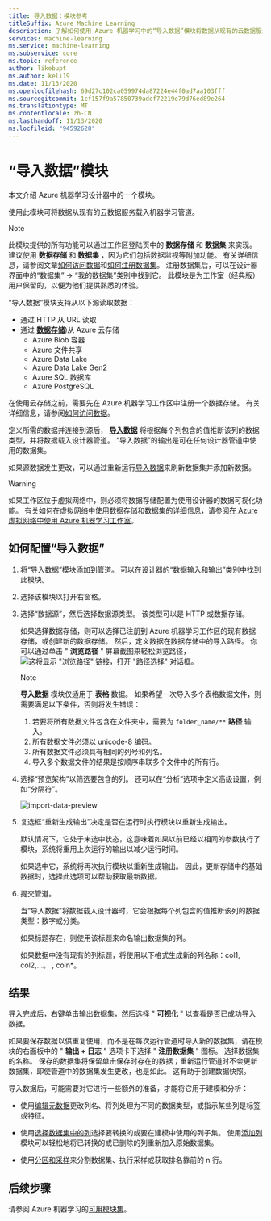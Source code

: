 ```yaml
---
title: 导入数据：模块参考
titleSuffix: Azure Machine Learning
description: 了解如何使用 Azure 机器学习中的“导入数据”模块将数据从现有的云数据服务载入机器学习管道。
services: machine-learning
ms.service: machine-learning
ms.subservice: core
ms.topic: reference
author: likebupt
ms.author: keli19
ms.date: 11/13/2020
ms.openlocfilehash: 69d27c102ca059974da87224e44f0ad7aa103fff
ms.sourcegitcommit: 1cf157f9a57850739adef72219e79d76ed89e264
ms.translationtype: MT
ms.contentlocale: zh-CN
ms.lasthandoff: 11/13/2020
ms.locfileid: "94592628"
---
```

# <a name="import-data-module"></a>“导入数据”模块

本文介绍 Azure 机器学习设计器中的一个模块。

使用此模块可将数据从现有的云数据服务载入机器学习管道。 

> [!Note]
> 此模块提供的所有功能可以通过工作区登陆页中的 **数据存储** 和 **数据集** 来实现。 建议使用 **数据存储** 和 **数据集** ，因为它们包括数据监视等附加功能。 有关详细信息，请参阅文章[如何访问数据](../how-to-access-data.md)和[如何注册数据集](../how-to-create-register-datasets.md)。
> 注册数据集后，可以在设计器界面中的“数据集” -> “我的数据集”类别中找到它。  此模块是为工作室（经典版）用户保留的，以便为他们提供熟悉的体验。 
>

“导入数据”模块支持从以下源读取数据：

- 通过 HTTP 从 URL 读取
- 通过 [**数据存储**](../how-to-access-data.md))从 Azure 云存储
    - Azure Blob 容器
    - Azure 文件共享
    - Azure Data Lake
    - Azure Data Lake Gen2
    - Azure SQL 数据库
    - Azure PostgreSQL    

在使用云存储之前，需要先在 Azure 机器学习工作区中注册一个数据存储。 有关详细信息，请参阅[如何访问数据](../how-to-access-data.md)。 

定义所需的数据并连接到源后， **[导入数据](./import-data.md)** 将根据每个列包含的值推断该列的数据类型，并将数据载入设计器管道。 “导入数据”的输出是可在任何设计器管道中使用的数据集。

如果源数据发生更改，可以通过重新运行[导入数据](./import-data.md)来刷新数据集并添加新数据。

> [!WARNING]
> 如果工作区位于虚拟网络中，则必须将数据存储配置为使用设计器的数据可视化功能。 有关如何在虚拟网络中使用数据存储和数据集的详细信息，请参阅[在 Azure 虚拟网络中使用 Azure 机器学习工作室](../how-to-enable-studio-virtual-network.md)。


## <a name="how-to-configure-import-data"></a>如何配置“导入数据”

1. 将“导入数据”模块添加到管道。 可以在设计器的“数据输入和输出”类别中找到此模块。

1. 选择该模块以打开右窗格。

1. 选择“数据源”，然后选择数据源类型。 该类型可以是 HTTP 或数据存储。

    如果选择数据存储，则可以选择已注册到 Azure 机器学习工作区的现有数据存储，或创建新的数据存储。 然后，定义数据在数据存储中的导入路径。 你可以通过单击 " **浏览路径** " 屏幕截图来轻松浏览路径， ![ 这将显示 "浏览路径" 链接，打开 "路径选择" 对话框。](media/module/import-data-path.png)

    > [!NOTE]
    > **导入数据** 模块仅适用于 **表格** 数据。
    > 如果希望一次导入多个表格数据文件，则需要满足以下条件，否则将发生错误：
    > 1. 若要将所有数据文件包含在文件夹中，需要为 `folder_name/**` **路径** 输入。
    > 2. 所有数据文件必须以 unicode-8 编码。
    > 3. 所有数据文件必须具有相同的列号和列名。
    > 4. 导入多个数据文件的结果是按顺序串联多个文件中的所有行。

1. 选择“预览架构”以筛选要包含的列。 还可以在“分析”选项中定义高级设置，例如“分隔符”。

    ![import-data-preview](media/module/import-data.png)

1. 复选框“重新生成输出”决定是否在运行时执行模块以重新生成输出。 

    默认情况下，它处于未选中状态，这意味着如果以前已经以相同的参数执行了模块，系统将重用上次运行的输出以减少运行时间。 

    如果选中它，系统将再次执行模块以重新生成输出。 因此，更新存储中的基础数据时，选择此选项可以帮助获取最新数据。


1. 提交管道。

    当“导入数据”将数据载入设计器时，它会根据每个列包含的值推断该列的数据类型：数字或分类。

    如果标题存在，则使用该标题来命名输出数据集的列。

    如果数据中没有现有的列标题，将使用以下格式生成新的列名称：col1, col2,…。 , coln*。

## <a name="results"></a>结果

导入完成后，右键单击输出数据集，然后选择 " **可视化** " 以查看是否已成功导入数据。

如果要保存数据以供重复使用，而不是在每次运行管道时导入新的数据集，请在模块的右面板中的 " **输出 + 日志** " 选项卡下选择 " **注册数据集** " 图标。 选择数据集的名称。 保存的数据集将保留单击保存时存在的数据；重新运行管道时不会更新数据集，即使管道中的数据集发生更改，也是如此。 这有助于创建数据快照。

导入数据后，可能需要对它进行一些额外的准备，才能将它用于建模和分析：

- 使用[编辑元数据](./edit-metadata.md)更改列名、将列处理为不同的数据类型，或指示某些列是标签或特征。

- 使用[选择数据集中的列](./select-columns-in-dataset.md)选择要转换的或要在建模中使用的列子集。 使用[添加列](./add-columns.md)模块可以轻松地将已转换的或已删除的列重新加入原始数据集。  

- 使用[分区和采样](./partition-and-sample.md)来分割数据集、执行采样或获取排名靠前的 n 行。

## <a name="next-steps"></a>后续步骤

请参阅 Azure 机器学习的[可用模块集](module-reference.md)。 
